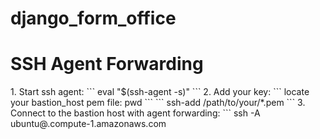 # django_form_office

<h1>SSH Agent Forwarding</h1>
1. Start ssh agent:
```
eval "$(ssh-agent -s)"
```
2. Add your key:
```
locate your bastion_host pem file: pwd
```
```
ssh-add /path/to/your/*.pem
```
3. Connect to the bastion host with agent forwarding:
```
ssh -A ubuntu@<instance_ip>.compute-1.amazonaws.com

```
